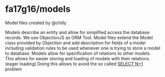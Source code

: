 # fa17g16/models

Model files created by @chilly

Models describe an entity and allow for simplified access the database records. 
We use ObjectionJS as ORM Tool.
Model files extend the Model class provided by Objection and add description for fields of a model including validation rules to be used whenever one is trying to store a model to database.
Models allow for specification of relations to other models.
This allows for easier storing and loading of models with their relations. (eager loading)
Doing this allows to avoid the so called [SELECT N+1](https://stackoverflow.com/questions/97197/what-is-n1-select-query-issue) problem

